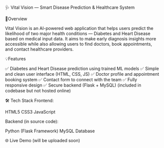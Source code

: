
🩺 Vital Vision — Smart Disease Prediction & Healthcare System

🧠Overview

Vital Vision is an AI-powered web application that helps users predict the likelihood of two major health conditions — Diabetes and Heart Disease based on medical input data.
It aims to make early diagnosis insights more accessible while also allowing users to find doctors, book appointments, and contact healthcare providers.


💡Features

✅ Diabetes and Heart Disease prediction using trained ML models
✅ Simple and clean user interface (HTML, CSS, JS)
✅ Doctor profile and appointment booking system
✅ Contact form to connect with the team
✅ Fully responsive design
✅ Secure backend (Flask + MySQL) (included in codebase but not hosted online)


🛠️ Tech Stack
Frontend:

HTML5
CSS3
JavaScript


Backend (in source code):

Python (Flask Framework)
MySQL Database


🌐 Live Demo
(will be uploaded soon)
